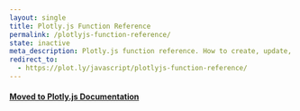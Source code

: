 ```yaml
---
layout: single
title: Plotly.js Function Reference
permalink: /plotlyjs-function-reference/
state: inactive
meta_description: Plotly.js function reference. How to create, update, and modify graphs drawn with Plotly's Javascript Graphing Library.
redirect_to:
  - https://plot.ly/javascript/plotlyjs-function-reference/
---
```

#### [Moved to Plotly.js Documentation](https://plot.ly/javascript/plotlyjs-function-reference/)
